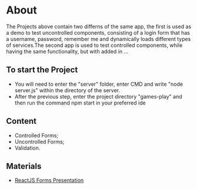 # About
The Projects above contain two differns of the same app, the first is used as a demo to test uncontrolled components, consisting of a login form that has a username, password, remember me and dynamically loads different types of services.The second app is used to test controlled components, while having the same functionality, but with added in ...

## To start the Project
- You will need to enter the "server" folder, enter CMD and write "node server.js" within the directory of the server.
- After the previous step, enter the project directory "games-play" and then run the command npm start in your preferred ide

## Content
- Controlled Forms;
- Uncontrolled Forms;
- Validation.

## Materials
- [ReactJS Forms Presentation](https://github.com/TheStormWeaver/Front-End/files/7607869/05.-React-JS-Forms.pptx)
